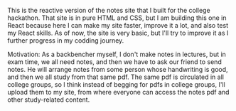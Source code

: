 This is the reactive version of the notes site that I built for the college hackathon. That site is in pure HTML and CSS, but I am building this one in React because here I can make my site faster, improve it a lot, and also test my React skills. As of now, the site is very basic, but I'll try to improve it as I further progress in my codding journey.


Motivation: As a backbencher myself, I don't make notes in lectures, but in exam time, we all need notes, and then we have to ask our friend to send notes. He will arrange notes from some person whose handwriting is good, and then we all study from that same pdf. The same pdf is circulated in all college groups, so I think instead of begging for pdfs in college groups, I'll upload them to my site, from where everyone can access the notes pdf and other study-related content.
